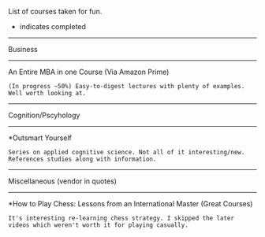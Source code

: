 List of courses taken for fun.

* indicates completed

------------------

Business

------------------

An Entire MBA in one Course (Via Amazon Prime)
	
	(In progress ~50%) Easy-to-digest lectures with plenty of examples. Well worth looking at. 

------------------

Cognition/Pscyhology

------------------

*Outsmart Yourself

	Series on applied cognitive science. Not all of it interesting/new. References studies along with information.

------------------

Miscellaneous (vendor in quotes)

------------------

*How to Play Chess: Lessons from an International Master (Great Courses)
	
	It's interesting re-learning chess strategy. I skipped the later videos which weren't worth it for playing casually.

